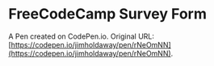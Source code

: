 # FreeCodeCamp Survey Form

A Pen created on CodePen.io. Original URL: [https://codepen.io/jimholdaway/pen/rNeOmNN](https://codepen.io/jimholdaway/pen/rNeOmNN).


